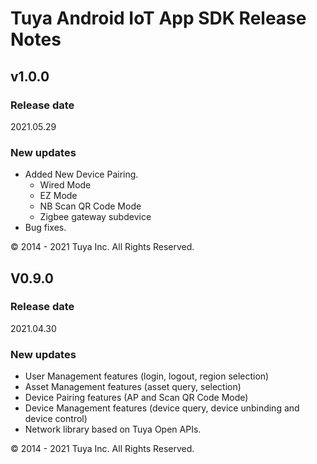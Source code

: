 # Tuya Android IoT App SDK Release Notes

## v1.0.0

### Release date

2021.05.29

### New updates

- Added New Device Pairing.
   - Wired Mode
   - EZ Mode
   - NB Scan QR Code Mode
   - Zigbee gateway subdevice
- Bug fixes.

<div>
        &copy; 2014 - 2021 Tuya Inc. All Rights Reserved.
</div>


## V0.9.0

### Release date

2021.04.30

### New updates

- User Management features (login, logout, region selection)
- Asset Management features (asset query, selection)
- Device Pairing features (AP and Scan QR Code Mode)
- Device Management features (device query, device unbinding and device control)
- Network library based on Tuya Open APIs.

<div>
        &copy; 2014 - 2021 Tuya Inc. All Rights Reserved.
</div>
